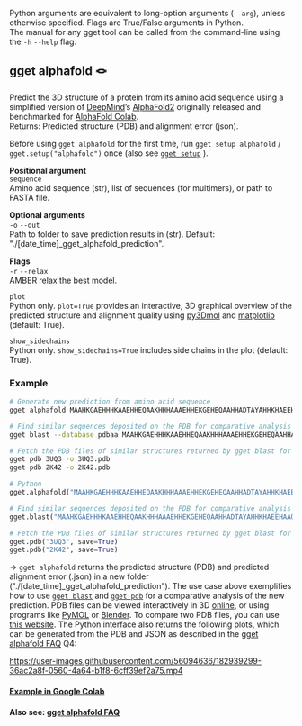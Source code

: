 Python arguments are equivalent to long-option arguments (`--arg`), unless otherwise specified. Flags are True/False arguments in Python.  
The manual for any gget tool can be called from the command-line using the `-h` `--help` flag.  
  
## gget alphafold 🪢
Predict the 3D structure of a protein from its amino acid sequence using a simplified version of [DeepMind](https://www.deepmind.com/)’s [AlphaFold2](https://github.com/deepmind/alphafold) originally released and benchmarked for [AlphaFold Colab](https://colab.research.google.com/github/deepmind/alphafold/blob/main/notebooks/AlphaFold.ipynb).  
Returns: Predicted structure (PDB) and alignment error (json).  

Before using `gget alphafold` for the first time, run `gget setup alphafold` / `gget.setup("alphafold")` once (also see [`gget setup`](#gget-setup-) ).  

**Positional argument**  
`sequence`  
Amino acid sequence (str), list of sequences (for multimers), or path to FASTA file.

**Optional arguments**  
`-o` `--out`   
Path to folder to save prediction results in (str). Default: "./[date_time]_gget_alphafold_prediction".  
  
**Flags**   
`-r` `--relax`   
AMBER relax the best model. 

`plot`  
Python only. `plot=True` provides an interactive, 3D graphical overview of the predicted structure and alignment quality using [py3Dmol](https://pypi.org/project/py3Dmol/) and [matplotlib](https://matplotlib.org/) (default: True).  

`show_sidechains`  
Python only. `show_sidechains=True` includes side chains in the plot (default: True).  
  
  
### Example
```bash
# Generate new prediction from amino acid sequence
gget alphafold MAAHKGAEHHHKAAEHHEQAAKHHHAAAEHHEKGEHEQAAHHADTAYAHHKHAEEHAAQAAKHDAEHHAPKPH

# Find similar sequences deposited on the PDB for comparative analysis
gget blast --database pdbaa MAAHKGAEHHHKAAEHHEQAAKHHHAAAEHHEKGEHEQAAHHADTAYAHHKHAEEHAAQAAKHDAEHHAPKPH

# Fetch the PDB files of similar structures returned by gget blast for comparison, to get a measure for model quality
gget pdb 3UQ3 -o 3UQ3.pdb
gget pdb 2K42 -o 2K42.pdb
```
```python
# Python
gget.alphafold("MAAHKGAEHHHKAAEHHEQAAKHHHAAAEHHEKGEHEQAAHHADTAYAHHKHAEEHAAQAAKHDAEHHAPKPH")

# Find similar sequences deposited on the PDB for comparative analysis
gget.blast("MAAHKGAEHHHKAAEHHEQAAKHHHAAAEHHEKGEHEQAAHHADTAYAHHKHAEEHAAQAAKHDAEHHAPKPH", database="pdbaa")

# Fetch the PDB files of similar structures returned by gget blast for comparison, to get a measure for model quality
gget.pdb("3UQ3", save=True)
gget.pdb("2K42", save=True)
```
&rarr; `gget alphafold` returns the predicted structure (PDB) and predicted alignment error (.json) in a new folder ("./[date_time]_gget_alphafold_prediction"). The use case above exemplifies how to use [`gget blast`](#gget-blast-) and [`gget pdb`](#gget-pdb-) for a comparative analysis of the new prediction. PDB files can be viewed interactively in 3D [online](https://rcsb.org/3d-view), or using programs like [PyMOL](https://pymol.org/) or [Blender](https://www.blender.org/). To compare two PDB files, you can use [this website](https://rcsb.org/alignment). The Python interface also returns the following plots, which can be generated from the PDB and JSON as described in the [gget alphafold FAQ](https://github.com/pachterlab/gget/discussions/39) Q4:

https://user-images.githubusercontent.com/56094636/182939299-36ac2a8f-0560-4a64-b1f8-6cff39ef2a75.mp4

#### [Example in Google Colab](https://github.com/pachterlab/gget_examples/blob/main/gget_alphafold.ipynb)
#### Also see: [gget alphafold FAQ](https://github.com/pachterlab/gget/discussions/39)
